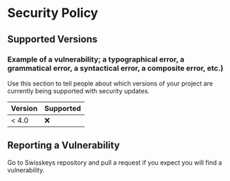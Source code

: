 # Security Policy

## Supported Versions

### Example of a vulnerability; a typographical error, a grammatical error, a syntactical error, a composite error, etc.)

Use this section to tell people about which versions of your project are
currently being supported with security updates.

| Version | Supported          |
| ------- | ------------------ |
| < 4.0   | :x:                |

## Reporting a Vulnerability

Go to Swisskeys repository and pull a request if you expect you will find a vulnerability.
